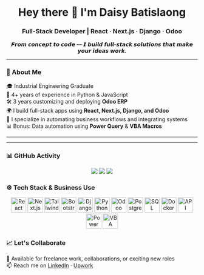 <h1 align="center">Hey there 👋 I'm Daisy Batislaong</h1>
<h3 align="center">Full-Stack Developer | React · Next.js · Django · Odoo</h3>

<p align="center"><i>𝙁𝙧𝙤𝙢 𝙘𝙤𝙣𝙘𝙚𝙥𝙩 𝙩𝙤 𝙘𝙤𝙙𝙚 — 𝙄 𝙗𝙪𝙞𝙡𝙙 𝙛𝙪𝙡𝙡-𝙨𝙩𝙖𝙘𝙠 𝙨𝙤𝙡𝙪𝙩𝙞𝙤𝙣𝙨 𝙩𝙝𝙖𝙩 𝙢𝙖𝙠𝙚 𝙮𝙤𝙪𝙧 𝙞𝙙𝙚𝙖𝙨 𝙬𝙤𝙧𝙠.</i></p>

---

### 🧠 About Me

🎓 Industrial Engineering Graduate  
💼 4+ years of experience in Python & JavaScript  
🛠️ 3 years customizing and deploying **Odoo ERP**  
🌍 I build full-stack apps using **React, Next.js, Django, and Odoo**  
🔌 I specialize in automating business workflows and integrating systems  
📊 Bonus: Data automation using **Power Query** & **VBA Macros**

---
---

### 📊 GitHub Activity

<p align="center">
  <img src="https://github-readme-stats.vercel.app/api?username=daisybatislaong&show_icons=true&theme=radical" />
  <img src="https://streak-stats.demolab.com?user=daisybatislaong&theme=radical&hide_border=true" />
  <img src="https://github-readme-stats.vercel.app/api/top-langs/?username=daisybatislaong&layout=compact&theme=radical" />
</p>


### ⚙️ Tech Stack & Business Use

<p align="center"> <!-- Frontend --> <img src="https://cdn.jsdelivr.net/gh/devicons/devicon/icons/react/react-original.svg" height="40" alt="React" /> <img src="https://cdn.jsdelivr.net/gh/devicons/devicon/icons/nextjs/nextjs-original.svg" height="40" alt="Next.js" /> <img src="https://cdn.jsdelivr.net/gh/devicons/devicon/icons/tailwindcss/tailwindcss-plain.svg" height="40" alt="Tailwind CSS" /> <img src="https://cdn.jsdelivr.net/gh/devicons/devicon/icons/bootstrap/bootstrap-plain.svg" height="40" alt="Bootstrap" /> <!-- Backend --> <img src="https://cdn.jsdelivr.net/gh/devicons/devicon/icons/django/django-plain.svg" height="40" alt="Django" /> <img src="https://cdn.jsdelivr.net/gh/devicons/devicon/icons/python/python-original.svg" height="40" alt="Python" /> <!-- ERP (Odoo) --> <img src="https://img.icons8.com/ios-filled/50/874C8C/odoo.png" height="40" alt="Odoo" /> <!-- Databases --> <img src="https://cdn.jsdelivr.net/gh/devicons/devicon/icons/postgresql/postgresql-original.svg" height="40" alt="PostgreSQL" /> <img src="https://img.icons8.com/color/48/microsoft-sql-server.png" height="40" alt="SQL Server" /> <!-- DevOps & Integration --> <img src="https://cdn.jsdelivr.net/gh/devicons/devicon/icons/docker/docker-original.svg" height="40" alt="Docker" /> <img src="https://img.icons8.com/fluency/48/api.png" height="40" alt="API Integration" /> <!-- Data Automation --> <img src="https://img.icons8.com/color/48/microsoft-excel-2019--v1.png" height="40" alt="Power Query" /> <img src="https://img.icons8.com/color/48/visual-basic.png" height="40" alt="VBA Macros" /> </p>

### 📈 Let's Collaborate

💬 Available for freelance work, collaborations, or exciting new roles  
📫 Reach me on [LinkedIn](https://www.linkedin.com/in/daisybatislaong/) · [Upwork](https://www.upwork.com/freelancers/~010343c6a164cae23d)

